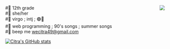 <img align="right" src = "https://github-readme-stats.vercel.app/api/top-langs/?username=doobeedoobeedam&layout=compact">
#🌻 12th grade </br>
#🌻 she/her </br>
#🌻 virgo ; intj ; 🟣🔴 </br>
#🌻 web programming ; 90's songs ; summer songs </br>
#🌻 beep me <a href="mailto:wecitra49@gmail.com">wecitra49@gmail.com</a>

[![Citra's GitHub stats](https://github-readme-stats.vercel.app/api?username=doobeedoobeedam)](https://github.com/doobeedoobeedam/github-readme-stats)

<!---
kcoz/kcoz is a ✨ special ✨ repository because its `README.md` (this file) appears on your GitHub profile.
You can click the Preview link to take a look at your changes.
--->
 
 
